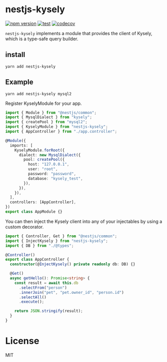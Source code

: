 # nestjs-kysely

[![npm version](https://badge.fury.io/js/nestjs-kysely.svg)](https://badge.fury.io/js/nestjs-kysely.svg)
[![test](https://github.com/kzmat/nestjs-kysely/actions/workflows/test.yml/badge.svg)](https://github.com/kzmat/nestjs-kysely/actions/workflows/test.yml)
[![codecov](https://codecov.io/gh/kzmat/nestjs-kysely/branch/master/graph/badge.svg?token=5PN87HH33L)](https://codecov.io/gh/kzmat/nestjs-kysely)

`nestjs-kysely` implements a module that provides the client of Kysely, which is a type-safe query builder.

## install

```
yarn add nestjs-kysely
```

## Example

```
yarn add nestjs-kysely mysql2
```

Register KyselyModule for your app.

```ts
import { Module } from "@nestjs/common";
import { MysqlDialect } from "kysely";
import { createPool } from "mysql2";
import { KyselyModule } from "nestjs-kysely";
import { AppController } from "./app.controller";

@Module({
  imports: [
    KyselyModule.forRoot({
      dialect: new MysqlDialect({
        pool: createPool({
          host: "127.0.0.1",
          user: "root",
          password: "password",
          database: "kysely_test",
        }),
      }),
    }),
  ],
  controllers: [AppController],
})
export class AppModule {}
```

You can then inject the Kysely client into any of your injectables by using a custom decorator.

```ts
import { Controller, Get } from "@nestjs/common";
import { InjectKysely } from "nestjs-kysely";
import { DB } from "./@types";

@Controller()
export class AppController {
  constructor(@InjectKysely() private readonly db: DB) {}

  @Get()
  async getHello(): Promise<string> {
    const result = await this.db
      .selectFrom("person")
      .innerJoin("pet", "pet.owner_id", "person.id")
      .selectAll()
      .execute();

    return JSON.stringify(result);
  }
}
```

# License

MIT
